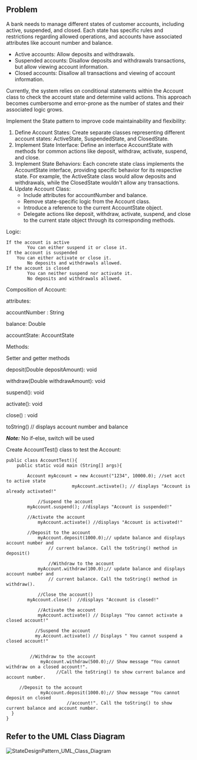 ## Problem
A bank needs to manage different states of customer accounts, including active, suspended, and closed. Each state has specific rules and restrictions regarding allowed operations, and accounts have associated attributes like account number and balance.

- Active accounts: Allow deposits and withdrawals.
- Suspended accounts: Disallow deposits and withdrawals transactions, but allow viewing account information.
- Closed accounts: Disallow all transactions and viewing of account information.


Currently, the system relies on conditional statements within the Account class to check the account state and determine valid actions. This approach becomes cumbersome and error-prone as the number of states and their associated logic grows.

Implement the State pattern to improve code maintainability and flexibility:
1. Define Account States: Create separate classes representing different account states: ActiveState, SuspendedState, and ClosedState.
2. Implement State Interface: Define an interface AccountState with methods for common actions like deposit, withdraw, activate, suspend, and close.
3. Implement State Behaviors: Each concrete state class implements the AccountState interface, providing specific behavior for its respective state. For example, the ActiveState class would allow deposits and withdrawals, while the ClosedState wouldn't allow any transactions.
4. Update Account Class:
	- Include attributes for accountNumber and balance.
	- Remove state-specific logic from the Account class.
	- Introduce a reference to the current AccountState object.
	- Delegate actions like deposit, withdraw, activate, suspend, and close to the current state object through its corresponding methods.
 
Logic:

	If the account is active
    		You can either suspend it or close it.
	If the account is suspended
   		You can either activate or close it.
     		No deposits and withdrawals allowed.
	If the account is closed
     		You can neither suspend nor activate it.
     		No deposits and withdrawals allowed.


Composition of Account:

attributes:

accountNumber : String

balance:  Double

accountState:  AccountState


Methods:

Setter and getter methods

deposit(Double depositAmount): void

withdraw(Double withdrawAmount): void

suspend(): void

activate(): void

close() : void

toString()   // displays account number and balance


<b><i>Note:</i></b>  No if-else, switch will be used


Create AccountTest() class to test the Account:

    public class AccountTest(){
	    public static void main (String[] args){

		    Account myAccount = new Account("1234", 10000.0); //set acct to active state
                             myAccount.activate(); // displays "Account is already activated!"

        	    //Suspend the account
		    myAccount.suspend(); //displays "Account is suspended!"

		    //Activate the account
        	    myAccount.activate() //displays "Account is activated!"
		
		    //Deposit to the account
	            myAccount.deposit(1000.0);// update balance and displays account number and
                    // current balance. Call the toString() method in deposit()    	                                

                    //Withdraw to the account
	            myAccount.withdraw(100.0);// update balance and displays account number and
                    // current balance. Call the toString() method in withdraw().    	                                

	    	    //Close the account()
		    myAccount.close()  //displays "Account is closed!"

	    	    //Activate the account
	    	    myAccount.activate() // Displays "You cannot activate a closed account!"	

	    	   //Suspend the account
	    	   my.Account.activate() // Displays " You cannot suspend a closed account!"


	    	 //Withdraw to the account
                 myAccount.withdraw(500.0);// Show message "You cannot withdraw on a closed account!".
		 			   //Call the toString() to show current balance and account number.

		 //Deposit to the account
            	 myAccount.deposit(1000.0);// Show message "You cannot deposit on closed                  
	      				   //account!". Call the toString() to show current balance and account number.
      }  
    }


## Refer to the UML Class Diagram
![StateDesignPattern_UML_Class_Diagram](https://github.com/alea-progaming/SoftEng2-3CS1/assets/110019094/9ba3929e-b76c-4e45-9355-4a9e9eb49ba8)
